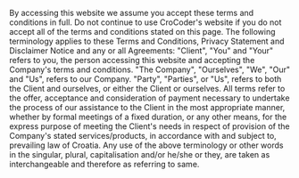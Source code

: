 By accessing this website we assume you accept these terms and conditions in full. Do not continue to use CroCoder's website if you do not accept all of the terms and conditions stated on this page. The following terminology applies to these Terms and Conditions, Privacy Statement and Disclaimer Notice and any or all Agreements: "Client", "You" and "Your" refers to you, the person accessing this website and accepting the Company's terms and conditions. "The Company", "Ourselves", "We", "Our" and "Us", refers to our Company. "Party", "Parties", or "Us", refers to both the Client and ourselves, or either the Client or ourselves. All terms refer to the offer, acceptance and consideration of payment necessary to undertake the process of our assistance to the Client in the most appropriate manner, whether by formal meetings of a fixed duration, or any other means, for the express purpose of meeting the Client's needs in respect of provision of the Company's stated services/products, in accordance with and subject to, prevailing law of Croatia. Any use of the above terminology or other words in the singular, plural, capitalisation and/or he/she or they, are taken as interchangeable and therefore as referring to same.